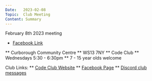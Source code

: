 ```yaml
---
Date:   2023-02-08
Topic:  Club Meeting
Content: Summary
---
```

February 8th 2023 meeting

* [Facebook Link](https://www.facebook.com/720665616418529/posts/698970861921338)


** Curborough Community Centre
** WS13 7NY
** Code Club
** Wednesdays 5:30 - 6:30pm
** 7 - 15 year olds welcome

Club Links:
** [Code Club Website](https://lichfield-code-club.github.io/)
** [Facebook Page](https://www.facebook.com/LichfieldCoders)
** [Discord club messages](https://discord.gg/szz6xGK)

